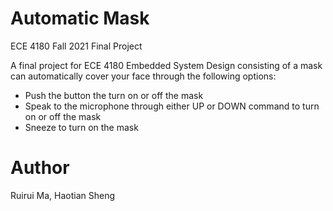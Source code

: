 # Automatic Mask
ECE 4180 Fall 2021 Final Project

A final project for ECE 4180 Embedded System Design consisting of a mask can automatically cover your face through the following options:
* Push the button the turn on or off the mask
* Speak to the microphone through either UP or DOWN command to turn on or off the mask
* Sneeze to turn on the mask

# Author 
Ruirui Ma, Haotian Sheng
